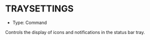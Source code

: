 # TRAYSETTINGS

- Type: Command

Controls the display of icons and notifications in the status bar tray.
